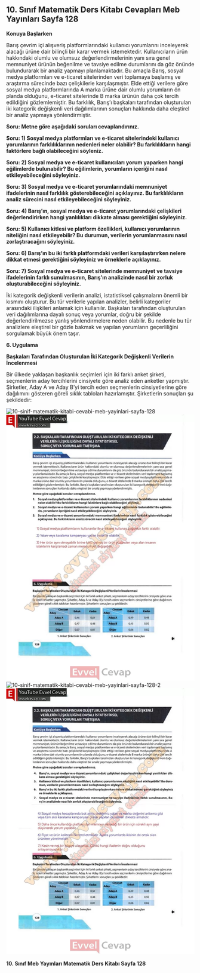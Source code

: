 ## 10. Sınıf Matematik Ders Kitabı Cevapları Meb Yayınları Sayfa 128

**Konuya Başlarken**

Barış çevrim içi alışveriş platformlarındaki kullanıcı yorumlarını inceleyerek alacağı ürüne dair bilinçli bir karar vermek istemektedir. Kullanıcıların ürün hakkındaki olumlu ve olumsuz değerlendirmelerinin yanı sıra genel memnuniyet ürünün beğenilme ve tavsiye edilme durumlarını da göz önünde bulundurarak bir analiz yapmayı planlamaktadır. Bu amaçla Barış, sosyal medya platformları ve e-ticaret sitelerinden veri toplamaya başlamış ve araştırma sürecinde bazı çelişkilerle karşılaşmıştır. Elde ettiği verilere göre sosyal medya platformlarında A marka ürüne dair olumlu yorumların ön planda olduğunu, e-ticaret sitelerinde B marka ürünün daha çok tercih edildiğini gözlemlemiştir. Bu farklılık, Barış’ı başkaları tarafından oluşturulan iki kategorik değişkenli veri dağılımlarının sonuçları hakkında daha eleştirel bir analiz yapmaya yönlendirmiştir.

**Soru: Metne göre aşağıdaki soruları cevaplandırınız.**

**Soru: 1) Sosyal medya platformları ve e-ticaret sitelerindeki kullanıcı yorumlarının farklılıklarının nedenleri neler olabilir? Bu farklılıkların hangi faktörlere bağlı olabileceğini söyleniz.**

**Soru: 2) Sosyal medya ve e-ticaret kullanıcıları yorum yaparken hangi eğilimlerde bulunabilir? Bu eğilimlerin, yorumların içeriğini nasıl etkileyebileceğini söyleyiniz.**

**Soru: 3) Sosyal medya ve e-ticaret yorumlarındaki memnuniyet ifadelerinin nasıl farklılık gösterebileceğini açıklayınız. Bu farklılıkların analiz sürecini nasıl etkileyebileceğini söyleyiniz.**

**Soru: 4) Barış’ın, sosyal medya ve e-ticaret yorumlarındaki çelişkileri değerlendirirken hangi yanlılıkları dikkate alması gerektiğini söyleyiniz.**

**Soru: 5) Kullanıcı kitlesi ve platform özellikleri, kullanıcı yorumlarının niteliğini nasıl etkileyebilir? Bu durumun, verilerin yorumlanmasını nasıl zorlaştıracağını söyleyiniz.**

**Soru: 6) Barış’ın bu iki farklı platformdaki verileri karşılaştırırken nelere dikkat etmesi gerektiğini söyleyiniz ve örneklerle açıklayınız.**

**Soru: 7) Sosyal medya ve e-ticaret sitelerinde memnuniyet ve tavsiye ifadelerinin farklı sunulmasının, Barış’ın analizinde nasıl bir zorluk oluşturabileceğini söyleyiniz.**

İki kategorik değişkenli verilerin analizi, istatistiksel çalışmaların önemli bir kısmını oluşturur. Bu tür verilerle yapılan analizler, belirli kategoriler arasındaki ilişkileri anlamak için kullanılır. Başkaları tarafından oluşturulan veri dağılımlarına dayalı sonuç veya yorumlar, doğru bir şekilde değerlendirilmezse yanlış yönlendirmelere neden olabilir. Bu nedenle bu tür analizlere eleştirel bir gözle bakmak ve yapılan yorumların geçerliliğini sorgulamak büyük önem taşır.

**6. Uygulama**

**Başkaları Tarafından Oluşturulan İki Kategorik Değişkenli Verilerin İncelenmesi**

Bir ülkede yaklaşan başkanlık seçimleri için iki farklı anket şirketi, seçmenlerin aday tercihlerini cinsiyete göre analiz eden anketler yapmıştır. Şirketler, Aday A ve Aday B’yi tercih eden seçmenlerin cinsiyetlerine göre dağılımını gösteren göreli sıklık tabloları hazırlamıştır. Şirketlerin sonuçları şu şekildedir:

![10-sinif-matematik-kitabi-cevabi-meb-yayinlari-sayfa-128]()![10-sinif-matematik-kitabi-cevabi-meb-yayinlari-sayfa-128](./image1.webp)  
 ![10-sinif-matematik-kitabi-cevabi-meb-yayinlari-sayfa-128-2]()![10-sinif-matematik-kitabi-cevabi-meb-yayinlari-sayfa-128-2](./image2.webp)

**10. Sınıf Meb Yayınları Matematik Ders Kitabı Sayfa 128**